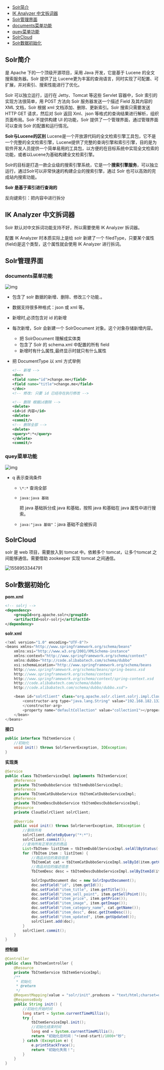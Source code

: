 - [Solr简介](#solr简介)
- [IK Analyzer 中文拆词器](#ik-analyzer-中文拆词器)
- [Solr管理界面](#solr管理界面)
- [documents菜单功能](#documents菜单功能)
- [quey菜单功能](#quey菜单功能)
- [SolrCloud](#solrcloud)
- [Solr数据初始化](#solr数据初始化)

## Solr简介

是 Apache 下的一个顶级开源项目，采用 Java 开发，它是基于 Lucene 的全文搜索服务器。Solr 提供了比 Lucene更为丰富的查询语言，同时实现了可配置、可扩展，并对索引、搜索性能进行了优化。

Solr 可以独立运行，运行在 Jetty、Tomcat 等这些 Servlet 容器中，Solr 索引的实现方法很简单，用 POST 方法向 Solr 服务器发送一个描述 Field 及其内容的 XML 文档，Solr 根据 xml 文档添加、删除、更新索引。Solr 搜索只需要发送 HTTP GET 请求，然后对 Solr 返回 Xml、json 等格式的查询结果进行解析，组织页面布局。Solr 不提供构建 UI 的功能，Solr 提供了一个管理界面，通过管理界面可以查询 Solr 的配置和运行情况。

**Solr与Lucene的区别**
Lucene是一个开放源代码的全文检索引擎工具包，它不是一个完整的全文检索引擎，Lucene提供了完整的查询引擎和索引引擎，目的是为软件开发人员提供一个简单易用的工具包，以方便的在目标系统中实现全文检索的功能，或者以Lucene为基础构建全文检索引擎。

Solr的目标是打造一款企业级的搜索引擎系统，它是一个**搜索引擎服务**，可以独立运行，通过Solr可以非常快速的构建企业的搜索引擎，通过 Solr 也可以高效的完成站内搜索功能。

**Solr 是基于索引进行查询的**

反向键索引：把内容中进行拆分



## IK Analyzer 中文拆词器

Solr 默认对中文拆词功能支持不好，所以需要使用 IK Analyzer 拆词器。

配置 IK Analyzer 时本质实际上是给 solr 新建了一个 filedType，只要某个属性(field)是这个类型，这个属性就会使用 IK Analyzer 进行拆词。

## Solr管理界面

### documents菜单功能

![img](imgs/solrdocuments.png)

- 包含了 solr 数据的新增、删除、修改三个功能.。

- 数据支持很多种格式：json 或 xml 等。

- 新增时,必须包含对 id 的新增 

- 每次新增，Solr 会新建一个 SolrDocument 对象。这个对象存储新增内容。
  - 把 SolrDocument 理解成实体类
  - 包含了 Solr 的 schema.xml 中配置的所有 field
  - 新增时有什么属性,最终显示时就只有什么属性

- 把 DocumentType 以 xml 方式举例

  ```xml
  <!-- 新增 -->
  <doc>
  <field name="id">change.me</field>
  <field name="title">change.me</field>
  </doc>
  <!-- 修改: 只要 id 已经存在执行修改 -->
  
  <!-- 删除 根据id删除 -->
  <delete>
  <id>id 内容</id>
  <delete>
  <commit/>
  <!-- 删除全部 -->
  <delete>
  <query>*:*</query>
  </delete>
  <commit/>
  ```

  

### quey菜单功能

![img](imgs/solrquery.png)

- q 表示查询条件

  - `\*:*` 查询全部

  - `java:java 基础`

    把 java 基础拆分成 java 和基础，按照 java 和基础在 java 属性中进行搜索。

  - `java:"java 基础"`：java 基础不会被拆词



## SolrCloud

solr 是 web 项目，需要放入到 tomcat 中。依赖多个 tomcat，让多个tomcat 之间能够通信。需要借助 zookeeper 实现 tomcat 之间通信。

![1558953344791](imgs/1558953344791.png)

## Solr数据初始化

**pom.xml**

```xml
<!-- solrj -->
<dependency>
    <groupId>org.apache.solr</groupId>
    <artifactId>solr-solrj</artifactId>
</dependency>
```

**solr.xml**

```java
<?xml version="1.0" encoding="UTF-8"?>
<beans xmlns="http://www.springframework.org/schema/beans"
	xmlns:xsi="http://www.w3.org/2001/XMLSchema-instance"
	xmlns:context="http://www.springframework.org/schema/context"
	xmlns:dubbo="http://code.alibabatech.com/schema/dubbo"
	xsi:schemaLocation="http://www.springframework.org/schema/beans 
	http://www.springframework.org/schema/beans/spring-beans.xsd
	http://www.springframework.org/schema/context 
	http://www.springframework.org/schema/context/spring-context.xsd
	http://code.alibabatech.com/schema/dubbo 
	http://code.alibabatech.com/schema/dubbo/dubbo.xsd">

	<bean id="solrClient" class="org.apache.solr.client.solrj.impl.CloudSolrClient">
		<constructor-arg type="java.lang.String" value="192.168.182.132:2181,192.168.182.132:2182,192.168.182.132:2183">
		</constructor-arg>
		<property name="defaultCollection" value="collection1"></property>
	</bean>	
</beans>
```

**接口**

```java
public interface TbItemService {
	//初始化
    void init() throws SolrServerException, IOException;
}
```

**实现类**

```java
@Service
public class TbItemServiceImpl implements TbItemService{
	@Reference
	private TbItemDubboService tbItemDubblServiceImpl;
	@Reference
	private TbItemCatDubboService tbItemCatDubboServiceImpl;
	@Reference
	private TbItemDescDubboService tbItemDescDubboServiceImpl;
	@Resource
	private CloudSolrClient solrClient;
	
	@Override
	public void init() throws SolrServerException, IOException {
		//删除所有
		solrClient.deleteByQuery("*:*");
		solrClient.commit();
		//查询所有正常状态的商品
		List<TbItem> listItem = tbItemDubblServiceImpl.selAllByStatus((byte)1);
		for (TbItem item : listItem) {
			//商品对应的类目信息
			TbItemCat cat = tbItemCatDubboServiceImpl.selById(item.getCid());
			//商品对应的描述信息
			TbItemDesc desc = tbItemDescDubboServiceImpl.selByItemId(item.getId());
			
			SolrInputDocument doc = new SolrInputDocument();
			doc.setField("id", item.getId());
			doc.setField("item_title", item.getTitle());
			doc.setField("item_sell_point", item.getSellPoint());
			doc.setField("item_price", item.getPrice());
			doc.setField("item_image", item.getImage());
			doc.setField("item_category_name", cat.getName());
			doc.setField("item_desc", desc.getItemDesc());
			doc.setField("item_updated", item.getUpdated());
			solrClient.add(doc);
		}
		solrClient.commit();
	}
}
```

**控制器**

```java
@Controller
public class TbItemController {
	@Resource
	private TbItemService tbItemServiceImpl;
	/**
	 * 初始化
	 * @return
	 */
	@RequestMapping(value = "solr/init",produces = "text/html;charset=utf-8")
	@ResponseBody
	public String init() {
		//初始化开始时间
		long start = System.currentTimeMillis();
		try {
			tbItemServiceImpl.init();
			//初始化结束时间
			long end = System.currentTimeMillis();
			return "初始化总时间："+(end-start)/1000+"秒";
		} catch (Exception e) {
			e.printStackTrace();
			return "初始化失败！";
		}
	}
}
```

